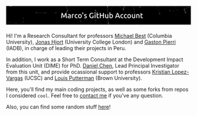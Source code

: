 ![](https://github.com/mgutierrezc/mgutierrezc/blob/master/Marco's%20GitHub%20Account.gif)
----
Hi! I'm a Research Consultant for professors [Michael Best](https://econ.columbia.edu/econpeople/michael-best/) (Columbia University), [Jonas Hjort](https://sites.google.com/site/jonashjort/) (University College London) and [Gaston Pierri](https://gastonpierri.com/) (IADB), in charge of leading their projects in Peru.

In addition, I work as a Short Term Consultant at the Development Impact Evaluation Unit (DIME) for PhD. [Daniel Chen](https://blogs.worldbank.org/team/daniel-li-chen), Lead Principal Investigator from this unit, and provide ocassional support to professors [Kristian Lopez-Vargas](https://kmlv.github.io/) (UCSC) and [Louis Putterman](https://www.brown.edu/academics/population-studies/people/person/louis-putterman) (Brown University).

Here, you'll find my main coding projects, as well as some forks from repos I considered `cool`. Feel free to [contact me](mailto:a20141676@pucp.edu.pe) if you've any question.

Also, you can find some random stuff [here](https://www.youtube.com/watch?v=dQw4w9WgXcQ)!
